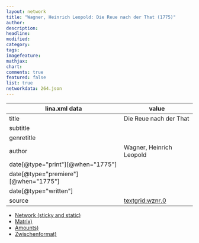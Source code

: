 ```yaml
---
layout: network
title: "Wagner, Heinrich Leopold: Die Reue nach der That (1775)"
author:
description:
headline:
modified:
category:
tags:
imagefeature: 
mathjax: 
chart: 
comments: true
featured: false
list: true
networkdata: 264.json
---
```

lina.xml data  | value
------------- | -------------
title|Die Reue nach der That
subtitle|
genretitle|
author|Wagner, Heinrich Leopold
date[@type="print"][@when="1775"]|
date[@type="premiere"][@when="1775"]|
date[@type="written"]|
source|[textgrid:wznr.0](https://textgridlab.org/1.0/tgcrud-public/rest/textgrid:wznr.0/data)



* [Network (sticky and static)](/linas/network264)
* [Matrix)](/linas/matrix264)
* [Amounts)](/linas/amount264)
* [Zwischenformat)](/linas/lina264 )
